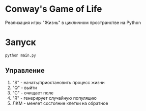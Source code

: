 # Conway's Game of Life

Реализация игры "Жизнь" в цикличном пространстве на Python

# Запуск

```sh
python main.py
```

## Управление
1. "S" - начать/приостановить процесс жизни
2. "Q" - выйти
3. "C" - очищает полe
4. "R" - генерирует случайную популяцию
5. ЛКМ - меняет состояние клетки на обратное  



